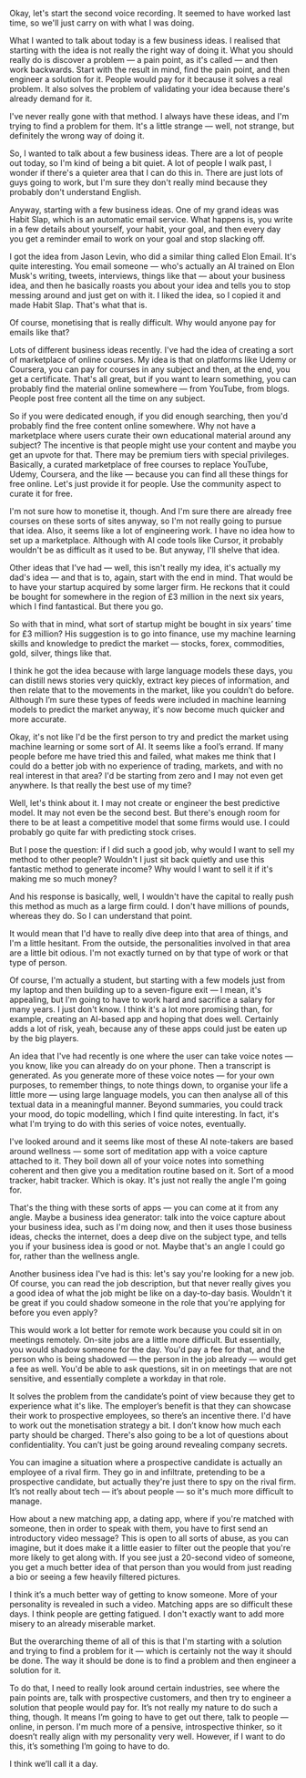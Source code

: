 Okay, let's start the second voice recording. It seemed to have worked last time, so we'll just carry on with what I was doing.

What I wanted to talk about today is a few business ideas. I realised that starting with the idea is not really the right way of doing it. What you should really do is discover a problem — a pain point, as it's called — and then work backwards. Start with the result in mind, find the pain point, and then engineer a solution for it. People would pay for it because it solves a real problem. It also solves the problem of validating your idea because there's already demand for it.

I've never really gone with that method. I always have these ideas, and I'm trying to find a problem for them. It's a little strange — well, not strange, but definitely the wrong way of doing it.

So, I wanted to talk about a few business ideas. There are a lot of people out today, so I'm kind of being a bit quiet. A lot of people I walk past, I wonder if there's a quieter area that I can do this in. There are just lots of guys going to work, but I'm sure they don't really mind because they probably don't understand English.

Anyway, starting with a few business ideas. One of my grand ideas was Habit Slap, which is an automatic email service. What happens is, you write in a few details about yourself, your habit, your goal, and then every day you get a reminder email to work on your goal and stop slacking off.

I got the idea from Jason Levin, who did a similar thing called Elon Email. It's quite interesting. You email someone — who's actually an AI trained on Elon Musk's writing, tweets, interviews, things like that — about your business idea, and then he basically roasts you about your idea and tells you to stop messing around and just get on with it. I liked the idea, so I copied it and made Habit Slap. That's what that is.

Of course, monetising that is really difficult. Why would anyone pay for emails like that?

Lots of different business ideas recently. I've had the idea of creating a sort of marketplace of online courses. My idea is that on platforms like Udemy or Coursera, you can pay for courses in any subject and then, at the end, you get a certificate. That's all great, but if you want to learn something, you can probably find the material online somewhere — from YouTube, from blogs. People post free content all the time on any subject.

So if you were dedicated enough, if you did enough searching, then you'd probably find the free content online somewhere. Why not have a marketplace where users curate their own educational material around any subject? The incentive is that people might use your content and maybe you get an upvote for that. There may be premium tiers with special privileges. Basically, a curated marketplace of free courses to replace YouTube, Udemy, Coursera, and the like — because you can find all these things for free online. Let's just provide it for people. Use the community aspect to curate it for free.

I'm not sure how to monetise it, though. And I'm sure there are already free courses on these sorts of sites anyway, so I'm not really going to pursue that idea. Also, it seems like a lot of engineering work. I have no idea how to set up a marketplace. Although with AI code tools like Cursor, it probably wouldn't be as difficult as it used to be. But anyway, I'll shelve that idea.

Other ideas that I've had — well, this isn't really my idea, it's actually my dad's idea — and that is to, again, start with the end in mind. That would be to have your startup acquired by some larger firm. He reckons that it could be bought for somewhere in the region of £3 million in the next six years, which I find fantastical. But there you go.

So with that in mind, what sort of startup might be bought in six years’ time for £3 million? His suggestion is to go into finance, use my machine learning skills and knowledge to predict the market — stocks, forex, commodities, gold, silver, things like that.

I think he got the idea because with large language models these days, you can distill news stories very quickly, extract key pieces of information, and then relate that to the movements in the market, like you couldn’t do before. Although I’m sure these types of feeds were included in machine learning models to predict the market anyway, it's now become much quicker and more accurate.

Okay, it's not like I'd be the first person to try and predict the market using machine learning or some sort of AI. It seems like a fool’s errand. If many people before me have tried this and failed, what makes me think that I could do a better job with no experience of trading, markets, and with no real interest in that area? I'd be starting from zero and I may not even get anywhere. Is that really the best use of my time?

Well, let's think about it. I may not create or engineer the best predictive model. It may not even be the second best. But there's enough room for there to be at least a competitive model that some firms would use. I could probably go quite far with predicting stock crises.

But I pose the question: if I did such a good job, why would I want to sell my method to other people? Wouldn't I just sit back quietly and use this fantastic method to generate income? Why would I want to sell it if it's making me so much money?

And his response is basically, well, I wouldn't have the capital to really push this method as much as a large firm could. I don't have millions of pounds, whereas they do. So I can understand that point.

It would mean that I'd have to really dive deep into that area of things, and I'm a little hesitant. From the outside, the personalities involved in that area are a little bit odious. I'm not exactly turned on by that type of work or that type of person.

Of course, I'm actually a student, but starting with a few models just from my laptop and then building up to a seven-figure exit — I mean, it's appealing, but I'm going to have to work hard and sacrifice a salary for many years. I just don't know. I think it's a lot more promising than, for example, creating an AI-based app and hoping that does well. Certainly adds a lot of risk, yeah, because any of these apps could just be eaten up by the big players.

An idea that I've had recently is one where the user can take voice notes — you know, like you can already do on your phone. Then a transcript is generated. As you generate more of these voice notes — for your own purposes, to remember things, to note things down, to organise your life a little more — using large language models, you can then analyse all of this textual data in a meaningful manner. Beyond summaries, you could track your mood, do topic modelling, which I find quite interesting. In fact, it's what I'm trying to do with this series of voice notes, eventually.

I've looked around and it seems like most of these AI note-takers are based around wellness — some sort of meditation app with a voice capture attached to it. They boil down all of your voice notes into something coherent and then give you a meditation routine based on it. Sort of a mood tracker, habit tracker. Which is okay. It's just not really the angle I'm going for.

That's the thing with these sorts of apps — you can come at it from any angle. Maybe a business idea generator: talk into the voice capture about your business idea, such as I'm doing now, and then it uses those business ideas, checks the internet, does a deep dive on the subject type, and tells you if your business idea is good or not. Maybe that's an angle I could go for, rather than the wellness angle.

Another business idea I've had is this: let's say you're looking for a new job. Of course, you can read the job description, but that never really gives you a good idea of what the job might be like on a day-to-day basis. Wouldn't it be great if you could shadow someone in the role that you're applying for before you even apply?

This would work a lot better for remote work because you could sit in on meetings remotely. On-site jobs are a little more difficult. But essentially, you would shadow someone for the day. You'd pay a fee for that, and the person who is being shadowed — the person in the job already — would get a fee as well. You'd be able to ask questions, sit in on meetings that are not sensitive, and essentially complete a workday in that role.

It solves the problem from the candidate’s point of view because they get to experience what it's like. The employer’s benefit is that they can showcase their work to prospective employees, so there’s an incentive there. I'd have to work out the monetisation strategy a bit. I don’t know how much each party should be charged. There's also going to be a lot of questions about confidentiality. You can’t just be going around revealing company secrets.

You can imagine a situation where a prospective candidate is actually an employee of a rival firm. They go in and infiltrate, pretending to be a prospective candidate, but actually they're just there to spy on the rival firm. It’s not really about tech — it’s about people — so it's much more difficult to manage.

How about a new matching app, a dating app, where if you're matched with someone, then in order to speak with them, you have to first send an introductory video message? This is open to all sorts of abuse, as you can imagine, but it does make it a little easier to filter out the people that you're more likely to get along with. If you see just a 20-second video of someone, you get a much better idea of that person than you would from just reading a bio or seeing a few heavily filtered pictures.

I think it’s a much better way of getting to know someone. More of your personality is revealed in such a video. Matching apps are so difficult these days. I think people are getting fatigued. I don't exactly want to add more misery to an already miserable market.

But the overarching theme of all of this is that I'm starting with a solution and trying to find a problem for it — which is certainly not the way it should be done. The way it should be done is to find a problem and then engineer a solution for it.

To do that, I need to really look around certain industries, see where the pain points are, talk with prospective customers, and then try to engineer a solution that people would pay for. It’s not really my nature to do such a thing, though. It means I’m going to have to get out there, talk to people — online, in person. I'm much more of a pensive, introspective thinker, so it doesn’t really align with my personality very well. However, if I want to do this, it’s something I’m going to have to do.

I think we’ll call it a day.
